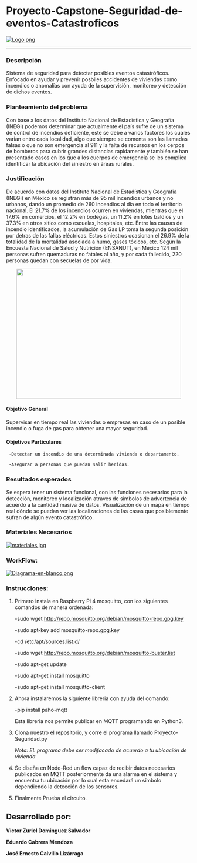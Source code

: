 # Proyecto-Capstone-Seguridad-de-eventos-Catastroficos

[![Logo.png](https://i.postimg.cc/HWrnGPKQ/Logo.png)](https://postimg.cc/7byw0Xq6)



--------------------------------------------------------------------------------------------------------------------------------------

### Descripción

Sistema de seguridad para detectar posibles eventos catastróficos. Enfocado en ayudar y prevenir posbiles accidentes de viviendas como incendios o anomalías con ayuda de la supervisión, monitoreo y detección de dichos eventos.

### Planteamiento del problema

Con base a los datos del Instituto Nacional de Estadística y Geografía (INEGI) podemos determinar que actualmente el país sufre de un sistema de control de incendios deficiente, este se debe a varios factores los cuales varian entre cada localidad, algo que siempre se comenta son las llamadas falsas o que no son emergencia al 911 y la falta de recursos en los cerpos de bomberos para cubrir grandes distancias rapidamente y también se han presentado casos en los que a los cuerpos de emergencia se les complica identificar la ubicación del siniestro en áreas rurales.


### Justificación

De acuerdo con datos del Instituto Nacional de Estadística y Geografía (INEGI) en México se registran más de 95 mil incendios urbanos y no urbanos, dando un promedio de 260 incendios al día en todo el territorio nacional.
El 21.7% de los incendios ocurren en viviendas, mientras que el 17.6% en comercios, el 12.2% en bodegas, un 11.2% en lotes baldios y un 37.3% en otros sitios como escuelas, hospitales, etc. Entre las causas de incendio identificados, la acumulación de Gas LP toma la segunda posición por detras de las fallas eléctricas. Estos siniestros ocasionan el 26.9% de la totalidad de la mortalidad asociada a humo, gases tóxicos, etc.
Según la Encuesta Nacional de Salud y Nutrición (ENSANUT), en México 124 mil personas sufren quemaduras no fatales al año, y por cada fallecido, 220 personas quedan con secuelas de por vida.

<p align="center">
  <img width="449" height="354" src="https://github.com/ZurielSalvador/Proyecto-Capstone-Seguridad-de-eventos-Catastroficos/blob/main/Imagenes/Grafica%20sitios%20donde%20ocurren%20incendios.png">
</p>


#### Objetivo General

Supervisar en tiempo real las viviendas o empresas en caso de un posible incendio o fuga de gas para obtener una mayor seguridad.

#### Objetivos Particulares

     -Detectar un incendio de una determinada vivienda o departamento.

     -Asegurar a personas que puedan salir heridas.

### Resultados esperados

Se espera tener un sistema funcional, con las funciones necesarios para la detección, monitoreo y localización atraves de simbolos de advertencia de acuerdo a la cantidad masiva de datos. Visualización de un mapa en tiempo real dónde se puedan ver las localizaciones de las casas que posiblemente sufran de algún evento catastrófico.



### Materiales Necesarios 

[![materiales.jpg](https://i.postimg.cc/V6tf74zj/materiales.jpg)](https://postimg.cc/9RWH0dRM)





### WorkFlow:


[![Diagrama-en-blanco.png](https://i.postimg.cc/mkHJ76NH/Diagrama-en-blanco.png)](https://postimg.cc/Wqs5v8yN)




### Instrucciones:


1. Primero instala en Raspberry Pi 4 mosquitto, con los siguientes comandos de manera ordenada:


     -sudo wget http://repo.mosquitto.org/debian/mosquitto-repo.gpg.key


     -sudo apt-key add mosquitto-repo.gpg.key


     -cd /etc/apt/sources.list.d/


     -sudo wget http://repo.mosquitto.org/debian/mosquitto-buster.list


     -sudo apt-get update


     -sudo apt-get install mosquitto


     -sudo apt-get install mosquitto-client



2. Ahora instalaremos la siguiente libreria con ayuda del comando:


     -pip install paho-mqtt


     Esta libreria nos permite publicar en MQTT programando en Python3.


3. Clona nuestro el repositorio, y corre el programa llamado Proyecto-Seguridad.py

   *Nota: EL programa debe ser modifacado de acuerdo a tu ubicación de vivienda*


4. Se diseña en Node-Red un flow capaz de recibir datos necesarios publicados en MQTT posteriormente da una alarma en el sistema y encuentra tu ubicación por lo cual esta encedará un símbolo dependiendo la detección de los sensores.


5. Finalmente Prueba el circuito.




## Desarrollado por:


**Victor Zuriel Dominguez Salvador**

**Eduardo Cabrera Mendoza**
     
**José Ernesto Calvillo Lizárraga**
     



























